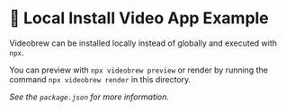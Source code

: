 # 📜 Local Install Video App Example

Videobrew can be installed locally instead of globally and executed with `npx`. 

You can preview with `npx videobrew preview` or render by running the command `npx videobrew render` in this directory. 

*See the `package.json` for more information.*